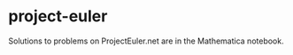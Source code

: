 project-euler
=============

Solutions to problems on ProjectEuler.net are in the Mathematica notebook.